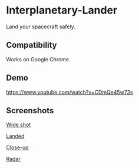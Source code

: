 # Interplanetary-Lander
Land your spacecraft safely.

## Compatibility

Works on Google Chrome.

## Demo
https://www.youtube.com/watch?v=CDmQe45w73s

## Screenshots

[Wide shot](https://raw.githubusercontent.com/tribbin/Interplanetary-Lander/master/docs/wide.jpg)

[Landed](https://raw.githubusercontent.com/tribbin/Interplanetary-Lander/master/docs/landed.jpg)

[Close-up](https://raw.githubusercontent.com/tribbin/Interplanetary-Lander/master/docs/closeup.jpg)

[Radar](https://raw.githubusercontent.com/tribbin/Interplanetary-Lander/master/docs/radar.jpg)
